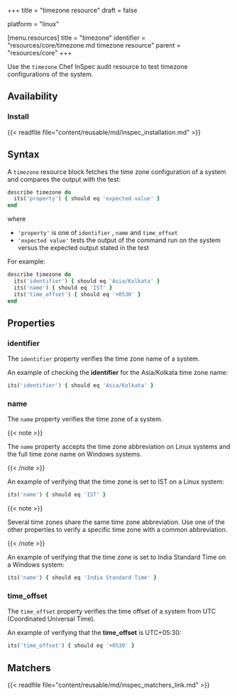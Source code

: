 +++
title = "timezone resource"
draft = false

platform = "linux"

[menu.resources]
    title = "timezone"
    identifier = "resources/core/timezone.md timezone resource"
    parent = "resources/core"
+++

Use the `timezone` Chef InSpec audit resource to test timezone configurations of the system.

## Availability

### Install

{{< readfile file="content/reusable/md/inspec_installation.md" >}}

## Syntax

A `timezone` resource block fetches the time zone configuration of a system and compares the output with the test:

```ruby
describe timezone do
  its('property') { should eq 'expected value' }
end
```

where

- `'property'` is one of `identifier` , `name` and `time_offset`
- `'expected value'` tests the output of the command run on the system versus the expected output stated in the test

For example:

```ruby
describe timezone do
  its('identifier') { should eq 'Asia/Kolkata' }
  its('name') { should eq 'IST' }
  its('time_offset') { should eq '+0530' }
end
```

## Properties

### identifier

The `identifier` property verifies the time zone name of a system.

An example of checking the **identifier** for the Asia/Kolkata time zone name:

```ruby
its('identifier') { should eq 'Asia/Kolkata' }
```

### name

The `name` property verifies the time zone of a system.

{{< note >}}

The `name` property accepts the time zone abbreviation on Linux systems and the full time zone name on Windows systems.

{{< /note >}}

An example of verifying that the time zone is set to IST on a Linux system:

```ruby
its('name') { should eq 'IST' }
```

{{< note >}}

Several time zones share the same time zone abbreviation. Use one of the other properties to verify a specific time zone with a common abbreviation.

{{< /note >}}

An example of verifying that the time zone is set to India Standard Time on a Windows system:

```ruby
its('name') { should eq 'India Standard Time' }
```

### time_offset

The `time_offset` property verifies the time offset of a system from UTC (Coordinated Universal Time).

An example of verifying that the **time_offset** is UTC+05:30:

```ruby
its('time_offset') { should eq '+0530' }
```

## Matchers

{{< readfile file="content/reusable/md/inspec_matchers_link.md" >}}
